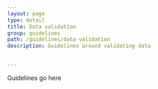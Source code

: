 ```yaml
---
layout: page
type: detail
title: Data validation
group: guidelines
path: /guidelines/data-validation
description: Guidelines around validating data


---
```


Guidelines go here

